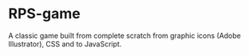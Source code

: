 # RPS-game
A classic game built from complete scratch from graphic icons (Adobe Illustrator), CSS and to JavaScript.
